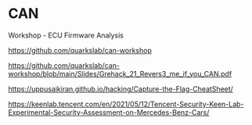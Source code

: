 # CAN

Workshop - ECU Firmware Analysis

https://github.com/quarkslab/can-workshop

https://github.com/quarkslab/can-workshop/blob/main/Slides/Grehack_21_Revers3_me_if_you_CAN.pdf

https://uppusaikiran.github.io/hacking/Capture-the-Flag-CheatSheet/

https://keenlab.tencent.com/en/2021/05/12/Tencent-Security-Keen-Lab-Experimental-Security-Assessment-on-Mercedes-Benz-Cars/